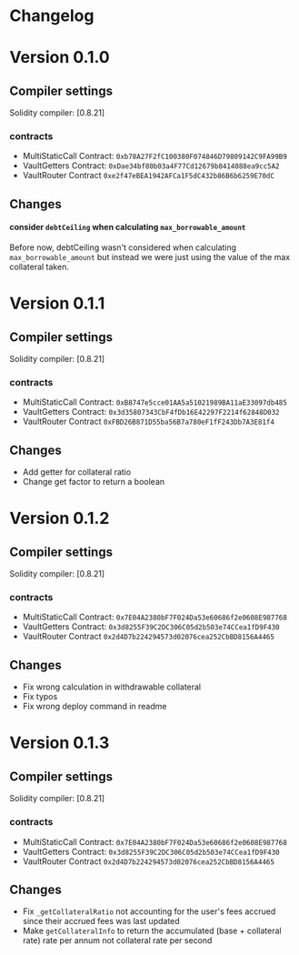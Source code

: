 # Changelog

# Version 0.1.0

## Compiler settings

Solidity compiler: [0.8.21]

### contracts

- MultiStaticCall Contract: `0xb78A27F2fC100380F074846D79809142C9FA99B9`
- VaultGetters Contract: `0xDae34bf80b03a4F77Cd12679b8414088ea9cc5A2`
- VaultRouter Contract `0xe2f47eBEA1942AFCa1F5dC432b86B6b6259E70dC`

## Changes

#### consider `debtCeiling` when calculating `max_borrowable_amount`

Before now, debtCeiling wasn't considered when calculating `max_borrowable_amount` but instead we were just using the value of the max collateral taken.

# Version 0.1.1

## Compiler settings

Solidity compiler: [0.8.21]

### contracts

- MultiStaticCall Contract: `0xB8747e5cce01AA5a51021989BA11aE33097db485`
- VaultGetters Contract: `0x3d35807343CbF4fDb16E42297F2214f62848D032`
- VaultRouter Contract `0xFBD26B871D55ba56B7a780eF1fF243Db7A3E81f4`

## Changes

- Add getter for collateral ratio
- Change get factor to return a boolean

# Version 0.1.2

## Compiler settings

Solidity compiler: [0.8.21]

### contracts

- MultiStaticCall Contract: `0x7E04A2380bF7F024Da53e60686f2e0608E987768`
- VaultGetters Contract: `0x3d8255F39C2DC306C05d2b503e74CCea1fD9F430`
- VaultRouter Contract `0x2d4D7b224294573d02076cea252CbBD8156A4465`

## Changes

- Fix wrong calculation in withdrawable collateral
- Fix typos
- Fix wrong deploy command in readme

# Version 0.1.3

## Compiler settings

Solidity compiler: [0.8.21]

### contracts

- MultiStaticCall Contract: `0x7E04A2380bF7F024Da53e60686f2e0608E987768`
- VaultGetters Contract: `0x3d8255F39C2DC306C05d2b503e74CCea1fD9F430`
- VaultRouter Contract `0x2d4D7b224294573d02076cea252CbBD8156A4465`

## Changes

- Fix `_getCollateralRatio` not accounting for the user's fees accrued since their accrued fees was last updated
- Make `getCollateralInfo` to return the accumulated (base + collateral rate) rate per annum not collateral rate per second
